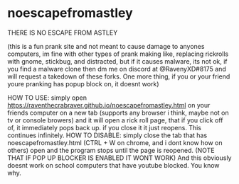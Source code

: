 # noescapefromastley
THERE IS NO ESCAPE FROM ASTLEY



(this is a fun prank site and not meant to cause damage to anyones computers, im fine with other types of prank making like, replacing rickrolls with gnome, stickbug, and distracted, but if it causes malware, its not ok, if you find a malware clone then dm me on discord at @RavenyXD#8175 and will request a takedown of these forks. One more thing, if you or your friend youre pranking has popup block on, it doesnt work)

HOW TO USE:
simply open https://raventhecrabraver.github.io/noescapefromastley.html on your friends computer on a new tab (supports any browser i think, maybe not on tv or console browers) and it will open a rick roll page, that if you click off of, it immediately pops back up. if you close it it just reopens. This continues infinitely.
HOW TO DISABLE:
simply close the tab that has noescapefromastley.html (CTRL + W on chrome, and i dont know how on others) open and the program stops until the page is reopened.
(NOTE THAT IF POP UP BLOCKER IS ENABLED IT WONT WORK)
And this obviously doesnt work on school computers that have youtube blocked. You know why.
